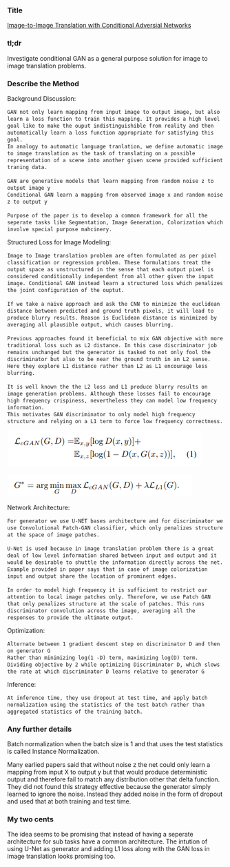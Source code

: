 ### Title

[Image-to-Image Translation with Conditional Adversial Networks](https://arxiv.org/pdf/1611.07004v3.pdf)

### tl;dr

Investigate conditional GAN as a general purpose solution for image to image translation problems.

### Describe the Method

Background Discussion:

	GAN not only learn mapping from input image to output image, but also learn a loss function to train this mapping. It provides a high level goal like to make the ouput indistinguishible from reality and then automatically learn a loss function appropriate for satisfying this goal.
	In analogy to automatic language tranlation, we define automatic image to image translation as the task of translating on a possible representation of a scene into another given scene provided sufficient traning data.

	GAN are generative models that learn mapping from random noise z to output image y
	Conditional GAN learn a mapping from observed image x and random noise z to output y

	Purpose of the paper is to develop a common framework for all the seperate tasks like Segmentation, Image Generation, Colorization which involve special purpose mahcinery.

Structured Loss for Image Modeling:

	Image to Image translation problem are often formulated as per pixel classification or regression problem. These formulations treat the output space as unstructured in the sense that each output pixel is considered conditionally independent from all other given the input image. Conditional GAN instead learn a structured loss which penalizes the joint configuration of the ouptut.

	If we take a naive approach and ask the CNN to minimize the euclidean distance between predicted and ground truth pixels, it will lead to produce blurry results. Reason is Euclidean distance is minimized by averaging all plausible output, which causes blurring.

	Previous approaches found it beneficial to mix GAN objective with more traditional loss such as L2 distance. In this case discriminator job remains unchanged but the generator is tasked to not only fool the discriminator but also to be near the ground truth in an L2 sense. 
	Here they explore L1 distance rather than L2 as L1 encourage less blurring.

	It is well known the the L2 loss and L1 produce blurry results on image generation problems. Although these losses fail to encourage high frequency crispiness, nevertheless they can model low frequency information.
	This motivates GAN discriminator to only model high frequency structure and relying on a L1 term to force low frequency correctness.

![cGAN loss function](https://github.com/yash12khandelwal/papers_read/blob/master/images/pix2pix1.png)

![cGAN + L1 loss function](https://github.com/yash12khandelwal/papers_read/blob/master/images/pix2pix.png)

Network Architecture:

	For generator we use U-NET bases architecture and for discriminator we use Convolutional Patch-GAN classifier, which only penalizes structure at the space of image patches.

	U-Net is used because in image translation problem there is a great deal of low level information shared between input and output and it would be desirable to shuttle the information directly across the net.
	Example provided in paper says that in case of image colorization input and output share the location of prominent edges.

	In order to model high frequency it is sufficient to restrict our attention to local image patches only. Therefore, we use Patch GAN that only penalizes structure at the scale of patches. This runs discriminator convolution across the image, averaging all the responses to provide the ultimate output.

Optimization:

	Alternate between 1 gradient descent step on discriminator D and then on generator G
	Rather than minimizing log(1 -D) term, maximizing log(D) term.
	Dividing objective by 2 while optimizing Discriminator D, which slows the rate at which discriminator D learns relative to generator G

Inference:

	At inference time, they use dropout at test time, and apply batch normalization using the statistics of the test batch rather than aggregated statistics of the training batch. 

### Any further details

Batch normalization when the batch size is 1 and that uses the test statistics is called Instance Normalization.

Many earlied papers said that without noise z the net could only learn a mapping from input X to output y but that would produce deterministic output and therefore fail to match any distribution other that delta function.
They did not found this strategy effective because the generator simply learned to ignore the noise. Instead they added noise in the form of dropout and used that at both training and test time.

### My two cents

The idea seems to be promising that instead of having a seperate architecture for sub tasks have a common architecture.
The intution of using U-Net as generator and adding L1 loss along with the GAN loss in image translation looks promising too.
